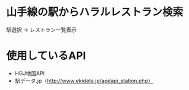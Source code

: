 # 山手線の駅からハラルレストラン検索

駅選択 → レストラン一覧表示

# 使用しているAPI

* HGJ地図API
* 駅データ.jp（http://www.ekidata.jp/api/api_station.php）

